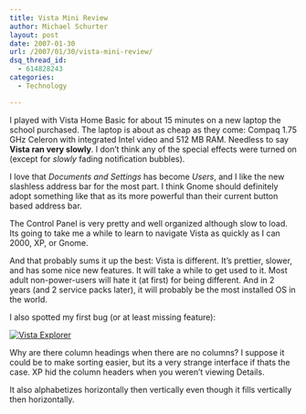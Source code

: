 ```yaml
---
title: Vista Mini Review
author: Michael Schurter
layout: post
date: 2007-01-30
url: /2007/01/30/vista-mini-review/
dsq_thread_id:
  - 614828243
categories:
  - Technology

---
```

I played with Vista Home Basic for about 15 minutes on a new laptop the school purchased. The laptop is about as cheap as they come: Compaq 1.75 GHz Celeron with integrated Intel video and 512 MB RAM. Needless to say **Vista ran very slowly**. I don&#8217;t think any of the special effects were turned on (except for _slowly_ fading notification bubbles).

I love that _Documents and Settings_ has become _Users_, and I like the new slashless address bar for the most part. I think Gnome should definitely adopt something like that as its more powerful than their current button based address bar.

The Control Panel is very pretty and well organized although slow to load. Its going to take me a while to learn to navigate Vista as quickly as I can 2000, XP, or Gnome.

And that probably sums it up the best: Vista is different. It&#8217;s prettier, slower, and has some nice new features. It will take a while to get used to it. Most adult non-power-users will hate it (at first) for being different. And in 2 years (and 2 service packs later), it will probably be the most installed OS in the world.

I also spotted my first bug (or at least missing feature):

[<img id="image180" alt="Vista Explorer" src="http://michael.susens-schurter.com/blog/wp-content/uploads/2007/01/vistaexplorer.png" />][1]

Why are there column headings when there are no columns? I suppose it could be to make sorting easier, but its a very strange interface if thats the case. XP hid the column headers when you weren&#8217;t viewing Details.

It also alphabetizes horizontally then vertically even though it fills vertically then horizontally.

 [1]: http://michael.susens-schurter.com/blog/wp-content/uploads/2007/01/vistaexplorer.png